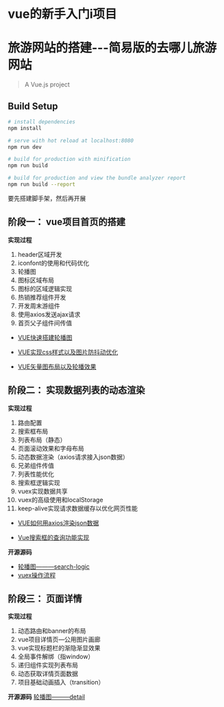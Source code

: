 # vue的新手入门i项目
# 旅游网站的搭建---简易版的去哪儿旅游网站



> A Vue.js project

## Build Setup

``` bash
# install dependencies
npm install

# serve with hot reload at localhost:8080
npm run dev

# build for production with minification
npm run build

# build for production and view the bundle analyzer report
npm run build --report
```
要先搭建脚手架，然后再开展

## 阶段一： vue项目首页的搭建

**实现过程**

 1. header区域开发
 2. iconfont的使用和代码优化
 3. 轮播图
 4. 图标区域布局
 5. 图标的区域逻辑实现
 6. 热销推荐组件开发
 7. 开发周末游组件
 8. 使用axios发送ajax请求
 9. 首页父子组件间传值


 - [VUE快速搭建轮播图](https://blog.csdn.net/szuwaterbrother/article/details/106132833)
 - [VUE实现css样式以及图片防抖动优化](https://blog.csdn.net/szuwaterbrother/article/details/106147740)

 - [VUE矢量图布局以及轮播效果](https://blog.csdn.net/szuwaterbrother/article/details/106158131)



## 阶段二： 实现数据列表的动态渲染
**实现过程**
 1. 路由配置
 2. 搜索框布局
 3. 列表布局（静态）
 4. 页面滚动效果和字母布局
 5. 动态数据渲染（axios请求接入json数据）
 6. 兄弟组件传值
 7. 列表性能优化
 8. 搜索框逻辑实现
 9. vuex实现数据共享
10. vuex的高级使用和localStorage
 11.  keep-alive实现请求数据缓存以优化网页性能




 - [VUE如何用axios渲染json数据](https://blog.csdn.net/szuwaterbrother/article/details/106183612)

 - [Vue搜索框的查询功能实现](https://blog.csdn.net/szuwaterbrother/article/details/106195515)




**开源源码**

 - [轮播图———search-logic](https://github.com/waterbrother2019122132/vue-.git)
 - [vuex操作流程](https://blog.csdn.net/szuwaterbrother/article/details/106223077)
## 阶段三： 页面详情

**实现过程**

 1. 动态路由和banner的布局
 2. vue项目详情页—公用图片画廊
 3. vue实现标题栏的渐隐渐显效果
 4. 全局事件解绑（指window）
 5. 递归组件实现列表布局
 6. 动态获取详情页面数据
 7. 项目基础动画插入（transition）

**开源源码**
[轮播图———detail](https://github.com/waterbrother2019122132/vue-.git)
